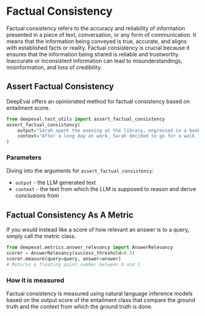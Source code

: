 # Factual Consistency

Factual consistency refers to the accuracy and reliability of information presented in a piece of text, conversation, or any form of communication. It means that the information being conveyed is true, accurate, and aligns with established facts or reality. Factual consistency is crucial because it ensures that the information being shared is reliable and trustworthy. Inaccurate or inconsistent information can lead to misunderstandings, misinformation, and loss of credibility.

## Assert Factual Consistency

DeepEval offers an opinionated method for factual consistency based on entailment score.

```python
from deepeval.test_utils import assert_factual_consistency
assert_factual_consistency(
    output="Sarah spent the evening at the library, engrossed in a book.",
    context="After a long day at work, Sarah decided to go for a walk in the park to unwind. She put on her sneakers and grabbed her headphones before heading out. As she strolled along the path, she noticed families having picnics, children playing on the playground, and ducks swimming in the pond."
)
```

### Parameters

Diving into the arguments for `assert_factual_consistency`:

- `output` - the LLM generated text
- `context` - the text from which the LLM is supposed to reason and derive conclusions from

## Factual Consistency As A Metric

If you would instead like a score of how relevant an answer is to a query, simply call the metric class.

```python
from deepeval.metrics.answer_relevancy import AnswerRelevancy
scorer = AnswerRelevancy(success_threshold=0.5)
scorer.measure(query=query, answer=answer)
# Returns a floating point number between 0 and 1
```

### How it is measured

Factual consistency is measured using natural language inference models based on the output score of the entailment class that compare the ground truth and the context from which the ground truth is done.
